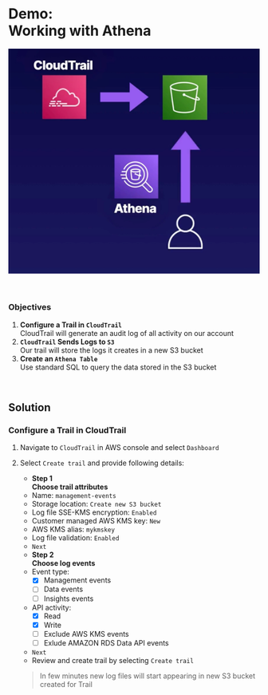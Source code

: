 # Demo:<br>Working with Athena


![](../img/demo/4.5.Athena.png)

<br>

### Objectives
1. **Configure a Trail in `CloudTrail`**<br>CloudTrail will generate an audit log of all activity on our account
2. **`CloudTrail` Sends Logs to `S3`**<br>Our trail will store the logs it creates in a new S3 bucket
3. **Create an `Athena Table`**<br>Use standard SQL to query the data stored in the S3 bucket

<br>

## Solution
### **Configure a Trail in CloudTrail**
1. Navigate to `CloudTrail` in AWS console and select `Dashboard`
2. Select `Create trail` and provide following details:
   - **Step 1<br>Choose trail attributes** 
   - Name: `management-events` 
   - Storage location: `Create new S3 bucket`
   - Log file SSE-KMS encryption: `Enabled`
   - Customer managed AWS KMS key: `New`
   - AWS KMS alias: `mykmskey`
   - Log file validation: `Enabled`
   - `Next`
   - **Step 2<br>Choose log events**
   - Event type:
     - [x] Management events
     - [ ] Data events
     - [ ] Insights events
   - API activity:
     - [x] Read
     - [x] Write
     - [ ] Exclude AWS KMS events
     - [ ] Exlude AMAZON RDS Data API events
   - `Next`
   - Review and create trail by selecting `Create trail`

    > In few minutes new log files will start appearing in new S3 bucket created for Trail


